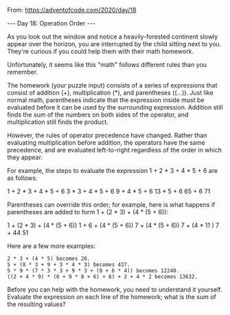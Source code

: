 From: https://adventofcode.com/2020/day/18 

--- Day 18: Operation Order ---

As you look out the window and notice a heavily-forested continent slowly appear over the horizon, you are interrupted by the child sitting next to you. They're curious if you could help them with their math homework.

Unfortunately, it seems like this "math" follows different rules than you remember.

The homework (your puzzle input) consists of a series of expressions that consist of addition (+), multiplication (*), and parentheses ((...)). Just like normal math, parentheses indicate that the expression inside must be evaluated before it can be used by the surrounding expression. Addition still finds the sum of the numbers on both sides of the operator, and multiplication still finds the product.

However, the rules of operator precedence have changed. Rather than evaluating multiplication before addition, the operators have the same precedence, and are evaluated left-to-right regardless of the order in which they appear.

For example, the steps to evaluate the expression 1 + 2 * 3 + 4 * 5 + 6 are as follows:

1 + 2 * 3 + 4 * 5 + 6
  3   * 3 + 4 * 5 + 6
      9   + 4 * 5 + 6
         13   * 5 + 6
             65   + 6
                 71

Parentheses can override this order; for example, here is what happens if parentheses are added to form 1 + (2 * 3) + (4 * (5 + 6)):

1 + (2 * 3) + (4 * (5 + 6))
1 +    6    + (4 * (5 + 6))
     7      + (4 * (5 + 6))
     7      + (4 *   11   )
     7      +     44
            51

Here are a few more examples:

    2 * 3 + (4 * 5) becomes 26.
    5 + (8 * 3 + 9 + 3 * 4 * 3) becomes 437.
    5 * 9 * (7 * 3 * 3 + 9 * 3 + (8 + 6 * 4)) becomes 12240.
    ((2 + 4 * 9) * (6 + 9 * 8 + 6) + 6) + 2 + 4 * 2 becomes 13632.

Before you can help with the homework, you need to understand it yourself. Evaluate the expression on each line of the homework; what is the sum of the resulting values?
